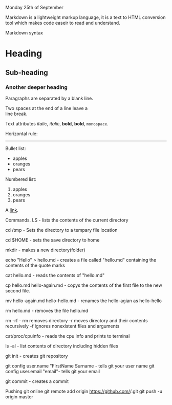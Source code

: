 Monday 25th of September

Markdown is a lightweight markup language, it is a text to HTML conversion tool which makes code easeir to read and understand.

Markdown syntax
# Heading

## Sub-heading

### Another deeper heading
 
Paragraphs are separated
by a blank line.

Two spaces at the end of a line leave a  
line break.

Text attributes _italic_, *italic*, __bold__, **bold**, `monospace`.

Horizontal rule:

---

Bullet list:

  * apples
  * oranges
  * pears

Numbered list:

  1. apples
  2. oranges
  3. pears

A [link](http://example.com).

Commands.
LS - lists the contents of the current directory

cd /tmp - Sets the directory to a tempary file location

cd $HOME - sets the save directory to home

mkdir - makes a new directory(folder)

echo "Hello" > hello.md - creates a file called "hello.md" containing the contents of the quote marks

cat hello.md - reads the contents of "hello.md"

cp hello.md hello-again.md - copys the contents of the first file to the new second file.

mv hello-again.md hello-hello.md - renames the hello-agian as hello-hello

rm hello.md - removes the file hello.md

rm -rf - rm removes directory -r moves directory and their contents recursively -f ignores nonexistent files and arguments

cat/proc/cpuinfo - reads the cpu info and prints to terminal

ls -al - list contents of directory including hidden files

git init - creates git repository

git config user.name "FirstName Surname - tells git your user name
git config user.email "email"- tells git your email

git commit - creates a commit

Pushing git online
git remote add origin https://github.com/<UserName>/<RepositoryName>.git
git push -u origin master